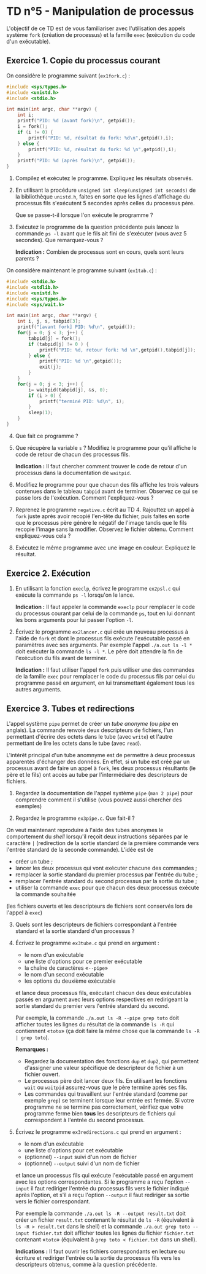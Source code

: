 # TD n°5 - Manipulation de processus

L'objectif de ce TD est de vous familiariser avec l'utilisation des appels système `fork` (création de processus) et la famille `exec` (exécution du code d'un exécutable).

## Exercice 1. Copie du processus courant
	
On considère le programme suivant (`ex1fork.c`) :
```cpp
#include <sys/types.h>
#include <unistd.h>
#include <stdio.h>

int main(int argc, char **argv) {
    int i;
    printf("PID: %d (avant fork)\n", getpid());
    i = fork();
    if (i != 0) {
        printf("PID: %d, résultat du fork: %d\n",getpid(),i);
    } else {
        printf("PID: %d, résultat du fork: %d \n",getpid(),i);
    }
    printf("PID: %d (après fork)\n", getpid());
}
```

1. Compilez et exécutez le programme. Expliquez les résultats observés.

1. En utilisant la procédure `unsigned int sleep(unsigned int seconds)` de la bibliothèque `unistd.h`, faites en sorte que les lignes d'affichage du processus fils s'exécutent 5 secondes après celles du processus père.
	
	Que se passe-t-il lorsque l'on exécute le programme ?

1. Exécutez le programme de la question précédente puis lancez la commande `ps -l` avant que le fils ait fini de s'exécuter (vous avez 5 secondes). Que remarquez-vous ?
	
	**Indication :** Combien de processus sont en cours, quels sont leurs parents ?

On considère maintenant le programme suivant (`ex1tab.c`) :
```cpp
#include <stdio.h>
#include <stdlib.h>
#include <unistd.h>
#include <sys/types.h>
#include <sys/wait.h>

int main(int argc, char **argv) {
    int i, j, s, tabpid[3];
    printf("[avant fork] PID: %d\n", getpid());
    for(j = 0; j < 3; j++) {
        tabpid[j] = fork();
        if (tabpid[j] != 0 ) {
            printf("PID: %d, retour fork: %d \n",getpid(),tabpid[j]);
        } else {
            printf("PID: %d \n",getpid());
            exit(j);
        }
    }
    for(j = 0; j < 3; j++) {
        i= waitpid(tabpid[j], &s, 0);
        if (i > 0) {
            printf("terminé PID: %d\n", i);
        }
        sleep(1);
    }
}   
```

4. Que fait ce programme ?

1. Que récupère la variable `s` ? Modifiez le programme pour qu'il affiche le code de retour de chacun des processus fils.
	
	**Indication :** Il faut chercher comment trouver le code de retour d'un processus dans la documentation de `waitpid`.

1. Modifiez le programme pour que chacun des fils affiche les trois valeurs contenues dans le tableau `tabpid` avant de terminer. Observez ce qui se passe lors de l'exécution. Comment l'expliquez-vous ?

1. Reprenez le programme `negative.c` écrit au TD 4. Rajouttez un appel à `fork` juste après avoir recopié l'en-tête du fichier, puis faites en sorte que le processus père génère le négatif de l'image tandis que le fils recopie l'image sans la modifier. Observez le fichier obtenu. Comment expliquez-vous cela ?

1. Exécutez le même programme avec une image en couleur. Expliquez le résultat.

## Exercice 2. Exécution

1. En utilisant la fonction `execlp`, écrivez le programme `ex2psl.c` qui exécute la commande `ps -l` lorsqu'on le lance.
	
	**Indication :** Il faut appeler la commande `execlp` pour remplacer le code du processus courant par celui de la commande `ps`, tout en lui donnant les bons arguments pour lui passer l'option `-l`.

1. Écrivez le programme `ex2lancer.c` qui crée un nouveau processus à l'aide de `fork` et dont le processus fils exécute l'exécutable passé en paramètres avec ses arguments. Par exemple l'appel `./a.out ls -l *` doit exécuter la commande `ls -l *`. Le père doit attendre la fin de l'exécution du fils avant de terminer.
	
	**Indication :** Il faut utiliser l'appel `fork` puis utiliser une des commandes de la famille `exec` pour remplacer le code du processus fils par celui du programme passé en argument, en lui transmettant également tous les autres arguments.

## Exercice 3. Tubes et redirections

L'appel système `pipe` permet de créer un *tube anonyme* (ou *pipe* en anglais). La commande renvoie deux descripteurs de fichiers, l'un permettant d'écrire des octets dans le tube (avec `write`) et l'autre permettant de lire les octets dans le tube (avec `read`).

L'intérêt principal d'un tube anomnyme est de permettre à deux processus apparentés d'échanger des données. En effet, si un tube est créé par un processus avant de faire un appel à `fork`, les deux processus résultants (le père et le fils) ont accès au tube par l'intermédiaire des descripteurs de fichiers.

1. Regardez la documentation de l'appel système `pipe` (`man 2 pipe`) pour comprendre comment il s'utilise (vous pouvez aussi chercher des exemples)

1. Regardez le programme `ex3pipe.c`. Que fait-il ?

On veut maintenant reproduire à l'aide des tubes anonymes le comportement du *shell* lorsqu'il reçoit deux instructions séparées par le caractère `|` (redirection de la sortie standard de la première commande vers l'entrée standard de la seconde commande). L'idée est de

- créer un tube ;
- lancer les deux processus qui vont exécuter chacune des commandes ;
- remplacer la sortie standard du premier processus par l'entrée du tube ;
- remplacer l'entrée standard du second processus par la sortie du tube ;
- utiliser la commande `exec` pour que chacun des deux processus exécute la commande souhaitée

(les fichiers ouverts et les descripteurs de fichiers sont conservés lors de l'appel à `exec`)

3. Quels sont les descripteurs de fichiers correspondant à l'entrée standard et la sortie standard d'un processus ?

1. Écrivez le programme `ex3tube.c` qui prend en argument :
    - le nom d'un exécutable
    - une liste d'options pour ce premier exécutable
    - la chaîne de caractères «`--pipe`»
    - le nom d'un second exécutable
    - les options du deuxième exécutable
    
    et lance deux processus fils, exécutant chacun des deux exécutables passés en argument avec leurs options respectives en redirigeant la sortie standard du premier vers l'entrée standard du second.
    
    Par exemple, la commande `./a.out ls -R --pipe grep toto` doit afficher toutes les lignes du résultat de la commande `ls -R` qui contiennent «`toto`» (ça doit faire la même chose que la commande `ls -R | grep toto`).
    
    **Remarques :**
    - Regardez la documentation des fonctions `dup` et `dup2`, qui permettent d'assigner une valeur spécifique de descripteur de fichier à un fichier ouvert.
    - Le processus père doit lancer deux fils. En utilisant les fonctions `wait` ou `waitpid` assurez-vous que le père termine après ses fils.
    - Les commandes qui travaillent sur l'entrée standard (comme par exemple `grep`) se terminent lorsque leur entrée est fermée. Si votre programme ne se termine pas correctement, vérifiez que votre programme ferme bien **tous** les descripteurs de fichiers qui correspondent à l'entrée du second processus.

1. Écrivez le programme `ex3redirections.c` qui prend en argument :
    - le nom d'un exécutable
    - une liste d'options pour cet exécutable
    - (optionnel) `--input` suivi d'un nom de fichier
    - (optionnel) `--output` suivi d'un nom de fichier
    
    et lance un processus fils qui exécute l'exécutable passé en argument avec les options correspondantes. Si le programme a reçu l'option `--input` il faut rediriger l'entrée du processus fils vers le fichier indiqué après l'option, et s'il a reçu l'option `--output` il faut rediriger sa sortie vers le fichier correspondant.
    
    Par exemple la commande `./a.out ls -R --output result.txt` doit créer un fichier `result.txt` contenant le résultat de `ls -R` (équivalent à `ls -R > result.txt` dans le shell) et la commande `./a.out grep toto --input fichier.txt` doit afficher toutes les lignes du fichier `fichier.txt` contenant «`toto`» (équivalent à `grep toto < fichier.txt` dans un shell).
    
    **Indications :** Il faut ouvrir les fichiers correspondants en lecture ou écriture et rediriger l'entrée ou la sortie du processus fils vers les descripteurs obtenus, comme à la question précédente.
